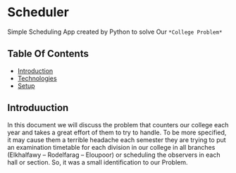 # Scheduler
Simple Scheduling App created by Python to solve Our `*College Problem*`
## Table Of Contents
* [Introduction](#introduction)
* [Technologies](#technologies)
* [Setup](#setup)
## Introduuction
In this document we will discuss the problem that counters our college each year and takes a great effort of them to try to handle. To be more specified, it may cause them a terrible headache each semester they are trying to put an examination timetable for each division in our college in all branches (Elkhalfawy – Rodelfarag – Eloupoor) or scheduling the observers in each hall or section. So, it was a small identification to our Problem. 




